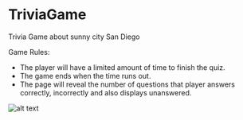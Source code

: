 # TriviaGame
Trivia Game about sunny city San Diego 


Game Rules:

- The player will have a limited amount of time to finish the quiz.
- The game ends when the time runs out. 
- The page will reveal the number of questions that player answers correctly, incorrectly and also displays unanswered.

![alt text](screenshots/Trivia-Sandiego.jpg "Trivia Game about San Diego")

